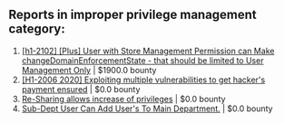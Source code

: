 ## Reports in improper privilege management category:
1. [[h1-2102] [Plus] User with Store Management Permission can Make changeDomainEnforcementState - that should be limited to User Management Only](https://hackerone.com/reports/1084892) | $1900.0 bounty
2. [[H1-2006 2020] Exploiting multiple vulnerabilities to get hacker's payment ensured](https://hackerone.com/reports/894949) | $0.0 bounty
3. [Re-Sharing allows increase of privileges](https://hackerone.com/reports/889243) | $0.0 bounty
4. [Sub-Dept User Can Add User's To Main Department.](https://hackerone.com/reports/890209) | $0.0 bounty